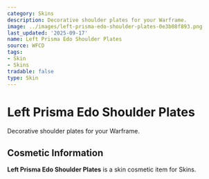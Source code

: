 ```yaml
---
category: Skins
description: Decorative shoulder plates for your Warframe.
image: ../images/left-prisma-edo-shoulder-plates-0e3b08f893.png
last_updated: '2025-09-17'
name: Left Prisma Edo Shoulder Plates
source: WFCD
tags:
- Skin
- Skins
tradable: false
type: Skin
---
```


# Left Prisma Edo Shoulder Plates

Decorative shoulder plates for your Warframe.

## Cosmetic Information

**Left Prisma Edo Shoulder Plates** is a skin cosmetic item for Skins.

